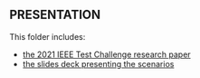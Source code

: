 ## PRESENTATION

This folder includes:
* [the 2021 IEEE Test Challenge research paper](./AVTest-Swinburne.pdf)
* [the slides deck presenting the scenarios](./AVTest-Swinburne.pptx)
